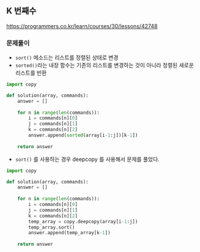 ## K 번째수
https://programmers.co.kr/learn/courses/30/lessons/42748

### 문제풀이 
- `sort()` 메소드는 리스트를 정렬된 상태로 변경 
- `sorted()`라는 내장 함수는 기존의 리스트를 변경하는 것이 아니라 정렬된 새로운 리스트를 반환

```python 
import copy 

def solution(array, commands):
    answer = []
    
    for n in range(len(commands)):
        i = commands[n][0]
        j = commands[n][1]
        k = commands[n][2]
        answer.append(sorted(array[i-1:j])[k-1])
    
    return answer
```

- `sort()` 를 사용하는 경우 deepcopy 를 사용해서 문제를 풀었다.

```python
import copy 

def solution(array, commands):
    answer = []
    
    for n in range(len(commands)):
        i = commands[n][0]
        j = commands[n][1]
        k = commands[n][2]
        temp_array = copy.deepcopy(array[i-1:j])
        temp_array.sort()
        answer.append(temp_array[k-1])
    
    return answer
```
